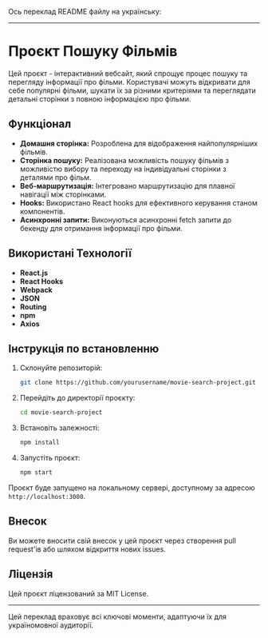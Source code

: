 Ось переклад README файлу на українську:

---

# Проєкт Пошуку Фільмів

Цей проєкт - інтерактивний вебсайт, який спрощує процес пошуку та перегляду
інформації про фільми. Користувачі можуть відкривати для себе популярні фільми,
шукати їх за різними критеріями та переглядати детальні сторінки з повною
інформацією про фільми.

## Функціонал

- **Домашня сторінка:** Розроблена для відображення найпопулярніших фільмів.
- **Сторінка пошуку:** Реалізована можливість пошуку фільмів з можливістю вибору
  та переходу на індивідуальні сторінки з деталями про фільм.
- **Веб-маршрутизація:** Інтегровано маршрутизацію для плавної навігації між
  сторінками.
- **Hooks:** Використано React hooks для ефективного керування станом
  компонентів.
- **Асинхронні запити:** Виконуються асинхронні fetch запити до бекенду для
  отримання інформації про фільми.

## Використані Технології

- **React.js**
- **React Hooks**
- **Webpack**
- **JSON**
- **Routing**
- **npm**
- **Axios**

## Інструкція по встановленню

1. Склонуйте репозиторій:

   ```bash
   git clone https://github.com/yourusername/movie-search-project.git
   ```

2. Перейдіть до директорії проєкту:

   ```bash
   cd movie-search-project
   ```

3. Встановіть залежності:

   ```bash
   npm install
   ```

4. Запустіть проєкт:

   ```bash
   npm start
   ```

Проєкт буде запущено на локальному сервері, доступному за адресою
`http://localhost:3000`.

## Внесок

Ви можете вносити свій внесок у цей проєкт через створення pull request'ів або
шляхом відкриття нових issues.

## Ліцензія

Цей проєкт ліцензований за MIT License.

---

Цей переклад враховує всі ключові моменти, адаптуючи їх для україномовної
аудиторії.
